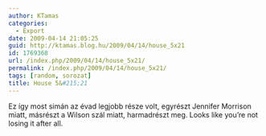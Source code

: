 ```yaml
---
author: KTamas
categories:
  - Export
date: 2009-04-14 21:05:25
guid: http://ktamas.blog.hu/2009/04/14/house_5x21
id: 1769368
url: /index.php/2009/04/14/house_5x21/
permalink: /index.php/2009/04/14/house_5x21/
tags: [random, sorozat]
title: House 5&#215;21
---
```


Ez így most simán az évad legjobb része volt, egyrészt Jennifer Morrison miatt, másrészt a Wilson szál miatt, harmadrészt meg. Looks like you&#8217;re not losing it after all.
